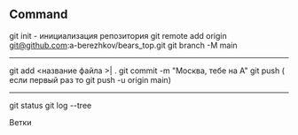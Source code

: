## Command


git init - инициализация репозитория
git remote add origin git@github.com:a-berezhkov/bears_top.git
git branch -M main


----
git add <название файла >| .
git commit -m "Москва, тебе на А"
git push ( если первый раз то git push -u origin main)

----

git status
git log --tree


Ветки 

